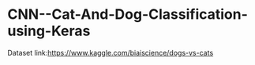 # CNN--Cat-And-Dog-Classification-using-Keras
Dataset link:https://www.kaggle.com/biaiscience/dogs-vs-cats
